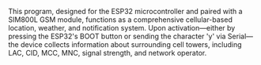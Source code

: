 This program, designed for the ESP32 microcontroller and paired with a SIM800L GSM module, functions as a comprehensive cellular-based location, weather, and notification system. Upon activation—either by pressing the ESP32's BOOT button or sending the character 'y' via Serial—the device collects information about surrounding cell towers, including LAC, CID, MCC, MNC, signal strength, and network operator.
